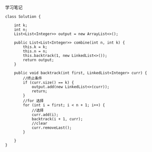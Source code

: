 学习笔记
  
    class Solution {
        
        int k;
        int n;
        List<List<Integer>> output = new ArrayList<>();
    
        public List<List<Integer>> combine(int n, int k) {
            this.k = k;
            this.n = n;
            this.backtrack(1, new LinkedList<>());
            return output;
        }
    
        public void backtrack(int first, LinkedList<Integer> curr) {
            //终止条件
            if (curr.size() == k) {
                output.add(new LinkedList<>(curr));
                return;
            }
            //for 选择
            for (int i = first; i < n + 1; i++) {
                //选择
                curr.add(i);
                backtrack(i + 1, curr);
                //clear
                curr.removeLast();
            }
    
        }
    }